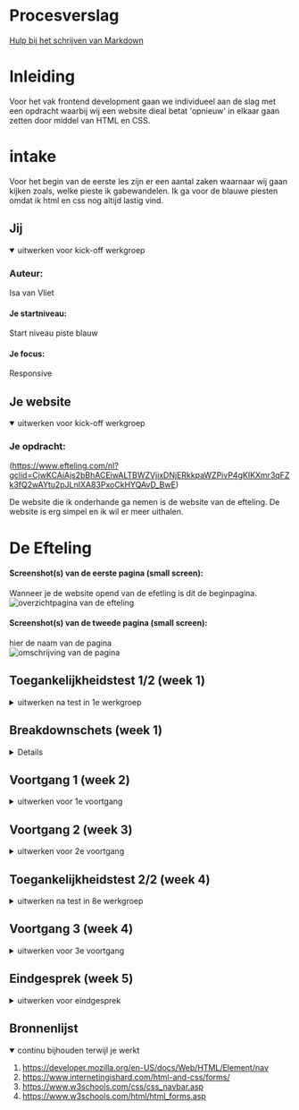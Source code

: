 # Procesverslag
[Hulp bij het schrijven van Markdown](https://github.com/adam-p/markdown-here/wiki/Markdown-Cheatsheet)

# Inleiding
Voor het vak frontend development gaan we individueel aan de slag met een opdracht waarbij wij een website dieal betat 'opnieuw' in elkaar gaan zetten door middel van HTML en CSS.

# intake
Voor het begin van de eerste les zijn er een aantal zaken waarnaar wij gaan kijken zoals, welke pieste ik gabewandelen. Ik ga voor de blauwe piesten omdat ik html en css nog altijd lastig vind.


## Jij

<details open>
  <summary>uitwerken voor kick-off werkgroep</summary>

  ### Auteur:
  Isa van Vliet

  #### Je startniveau:
  Start niveau piste blauw

  #### Je focus:
  Responsive
 
</details>



## Je website

<details open>
  <summary>uitwerken voor kick-off werkgroep</summary>

  ### Je opdracht:
  (https://www.efteling.com/nl?gclid=CjwKCAiAjs2bBhACEiwALTBWZVjixDNjERkkpaWZPivP4gKIKXmr3qFZk3fQ2wAYtu2pJLnIXA83PxoCkHYQAvD_BwE)

  De website die ik onderhande ga nemen is de website van de efteling. De website is erg simpel en ik wil er meer uithalen.

# De Efteling

  #### Screenshot(s) van de eerste pagina (small screen): 
  Wanneer je de website opend van de efetling is dit de beginpagina. 
  <img src="readme-images/home_efetling.png" width="375px" alt="overzichtpagina van de efteling">

  #### Screenshot(s) van de tweede pagina (small screen):
  hier de naam van de pagina  
  <img src="readme-images/plan_je_bezoek_pagina" width="375px" alt="omschrijving van de pagina">
 
</details>



## Toegankelijkheidstest 1/2 (week 1)

<details>
  <summary>uitwerken na test in 1e werkgroep</summary>

  ### Bevindingen
  Lijst met je bevindingen die in de test naar voren kwamen:
  - dark mode(?)

  #### Screenreader
  Tijdens het doen van de screenreader op de website van de efteling waren een aantal afbeeldingen die geen <alt> tekst hadden. Op deze manier kan iemand die blind/slechtziend de website minder goed begrijpen. Ook de pagina waarbij de winter efteling wordt aangekondigt is er een overlay van vallend sneeuw waardoor de screenreader de hele pagina niet kan voorlezen.  <img src="readme-images/winter_efteling_pagina" width="375px" alt="omschrijving van de pagina">

  Dit kan makkelijk opgelost worden door het element een </alt> tekst te geven.


  #### Muis en Toetsenbord 
  Tijdens het doen van de screenreader ben ik aan de slag gegaan met de tab-toets. Nu ga ik nog een keer met de tab-toets door de website maar dan zonder screenreader. Het viel mij gelijk op dat sommige elementen geen html elementen zijn en niet worden gelezen door de tab toets. Hierdoor zou iemand die blind/slechtziend is belangrijke knoppen/informatie missen.

  Hier een omschrijving van hoe het opgelost kan worden (met indien nodig afbeeldingen)


  #### Motoriek (shocks, elastiekjes)
  Tijdens het testen van de inclusiviteit van de website heeft mijn testpersoon een aantal elestiekjes gbonden om haar vingers waardoor het navigeren door de website een stukje lastiger wordt.
  <img src="readme-images/winter_efteling_pagina" width="375px" alt="omschrijving van de pagina">

  Hier een omschrijving van hoe het opgelost kan worden (met indien nodig afbeeldingen)


  #### Visueel (brillen, contrast, kleurenblind, dark/light). 
  Hier korte omschrijving (met indien nodig afbeeldingen)
  <img src="readme-images/toegangkelijksheidtest_zicht_01.png" width="375px" alt="omschrijving van de pagina">
  <img src="readme-images/toegangkelijksheidtest_zicht_02.png" width="375px" alt="omschrijving van de pagina">

  Hier een omschrijving van hoe het opgelost kan worden (met indien nodig afbeeldingen)

</details>



## Breakdownschets (week 1)

<details
  <summary>uitwerken na afloop 2e werkgroep</summary>

  ### de hele pagina: 
  <img src="readme-images/hoofdstructuur_efteling.png" width="375px" alt="volledig overzicht ">

  ### dynamisch deel (bijv menu): 
  <img src="readme-images/breakdownsheet_detailpagine.png" width="375px" alt="breakdown van een dynamisch deel">

</details>





## Voortgang 1 (week 2)

<details>
  <summary>uitwerken voor 1e voortgang</summary>

  ### Stand van zaken
  Mijn eerste pagina begint eindelijk ergens op te lijken. Ik loop wel nog erg vast op het maken van een mooi werkend menu. Hiervoor heb ik hup gevraagd bij Ymaro.


  ### Agenda voor meeting
  samen met je groepje opstellen

  | Sam            | Isa                | Noah         | Aleid            |
  | ---            | ---                | ---          | ---              |
  | Meer weten over| menu maken met java| -            | heleboel punten  |
  | afbeeldingen   |                    |              |                  |
  | naast elkaar   |                    |              |                  |
    zetten

  ### Verslag van meeting
  hier na afloop snel de uitkomsten van de meeting vastleggen

  Iedereen is al goed op weg. De vragen gingen vooral over kleine detials en we werden goed geholpen door ymaro. Mijn menu hebben we werkend gekregen en ook de ijspegels 'hangen' nu op de juiste plek.

</details>





## Voortgang 2 (week 3)

<details>
  <summary>uitwerken voor 2e voortgang</summary>

  ### Stand van zaken
  Deze week heb ik compleet mijn navigatie opnieuw opgezet. Hiervoor heb ik een nieuwe html gemaakt en ben ik al eerste de navigatie gaan maken. <img src="readme-images/navigatie_01" width="375px" alt="oude navigatie">

  Door opnieuw te beginnen is het mij eindelijk gelukt om met java script een bewegend menu te maken. 
  <img src="readme-images/footer_01" width="375px" alt="eerste opzet van mijn footer">
  Ik ben deze week ook begonnen met het opmaken van een footer. In mij footer wil ik graag een form plaatsen maar hiermee heb ik nog nooit gewerkt. Ik heb al een kleine opzet gemaakt maar ik ga dit verder vragen tijdens het voortgangs gesprek.


  ### Agenda voor meeting
  samen met je groepje opstellen

  | Isa            | Alexia             | Aleid              | Sam               |
  | ---            | ---                | ---                | ---               |
  | forms in footer| menu met javascript| Position absolute  | Menu en javascript|
  |                |                    | en nog een aantal  |                   |
  |                |                    | vragen             |                   |


  ### Verslag van meeting
  Ik heb meegegeken naar hoe Vasilis heeft geholpen met het opmaken van het menu bij alexia. Dit heeft mij opnieuwe ideeën gebracht en kan ik weer toepassen bij mijn eigen webzite. Door dit samen te bespreken heb ik het idee dat ik het meer ben gaan begrijpen. Ik kan nu zelf elementen bedenken die ik zou kunnen toepassen op een website waar ik 3 weken geleden nog nooit van had gehoord.

</details>





## Toegankelijkheidstest 2/2 (week 4)

<details>
  <summary>uitwerken na test in 8e werkgroep</summary>

  ### Bevindingen
  De toegangkelijkheidstest wordt afgenomen door mijn moeder. Het was belangrijk voor mij om deze keer iemand het te laten testen die nog geen weet had van de opdracht.

  #### Screenreader
  Voor de test had ik nog geen aria labels toegevoegd aan de buttons die alleen bestonden uit een afbeelding. Deze waren dus niet leesbaar voor de screenreader en dus ook niet voor slechtziende.

  Dir was snel op te lossen door alle buttons die alleen uit een img bestonden een aria-label="met naam van button" zodat de screenreader dan dit label zal voorlezen.


  #### Muis en Toetsenbord 
  Met de tab beweeg je gemakkelijk door alle buttons die op de website aanwezig zijn.


  #### Motoriek (shocks, elastiekjes)
  Tijdens deze test kwam ik er achter at een paar buttons te klein waren en heb ik deze vergroot om er zo emakkelijker op te kunnen drukken.


  #### Visueel (brillen, contrast, kleurenblind, dark/light). 
  Mijn website heeft van zichzelf al een groot contrast door het gebruik van donkere achtergrond met witte tekst. Hierdoor blijft alles goed leesbaar.

</details>


## Voortgang 3 (week 4)

<details>
  <summary>uitwerken voor 3e voortgang</summary>

  ### Stand van zaken
  Dit voortgangsgesprek hebben we samen met Vasilis vooral gefoccused op het afronden en het stellen van de laatste vragen. Ik had bijvoorbeeld het probleem dat de @media niet werkte.

  ### Verslag van meeting
  Het probleem van de @media hebben we verholpen door een grotere width te geven. Ik had deze op 40em gezet maar dit was te klein. Toen ik 100em had aangegeven deed hij het wel!


</details>



## Eindgesprek (week 5)

<details>
  <summary>uitwerken voor eindgesprek</summary>

  ### Je uitkomst - karakteristiek screenshots:
  <img src="readme-images/html_home" width="375px" alt="home pagina">
  <img src="readme-images/responsive_attracties" width="375px" alt="responsive design van de attracties">
   <img src="readme-images/phyton" width="375px" alt="mobile formaat attracties">
   <img src="readme-images/reserveringen_pagina" width="375px" alt="tweede pagina voor reserveringen">
   <img src="readme-images/reserveringen_form" width="375px" alt="form voor reserveringen Efteling">
   <img src="readme-images/javascript_menu" width="375px" alt="navigatie">


  ### Dit ging goed/Heb ik geleerd: 
  Ik heb heel veel geleerd over html en CSS binnnen 5 weken. Ik heb echt het idee dat ik het begrijp en vond het op een gegeven moment ook leuker om er aan te werken. Als een stukje code dan ineens werkte voelde het echt alsof je een moeielijke wiskunde so had opgelost. Ik ben bij 1 gestart en geef mijn kennis hierover nu wel een goeie 7! De annimaties waren nog een redelijke uitdaging omdat je daar heel scherp moet zijn of je echt niks bent vergeten. Ik heb grotendeel responsive design voorop gesteld. Dit is grote deels gelukt.

  <img src="readme-images/responsive_attracties" width="375px" alt="responsive design van de attracties">


  ### Dit was lastig/Is niet gelukt:
  De footer mken vond ik lastig omdat deze niet mooi responsive is geworden. Ik heb veel geprobeerd maar sommige vormgeving is lastig te schalen met een @media zonder dat het er raar uit ziet. De website is wel responsive maar het had nog mooier kunnen zijn als ik hier nog meer tijd voor had genomen.

  <img src="readme-images/form_responsive" width="375px" alt="responsive website">
</details>


## Bronnenlijst

<details open>
  <summary>continu bijhouden terwijl je werkt</summary>

  1. https://developer.mozilla.org/en-US/docs/Web/HTML/Element/nav
  2. https://www.internetingishard.com/html-and-css/forms/
  3. https://www.w3schools.com/css/css_navbar.asp
  4. https://www.w3schools.com/html/html_forms.asp

</details>
